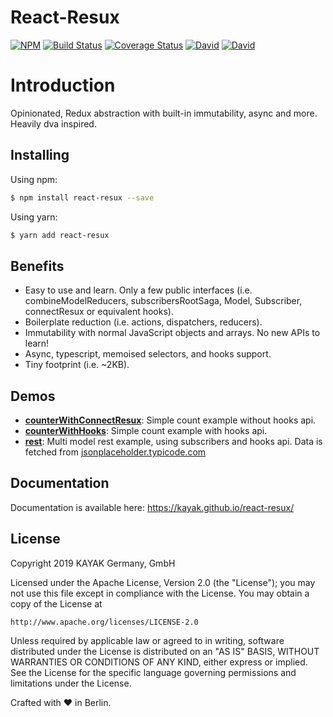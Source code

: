 # React-Resux

[![NPM](https://img.shields.io/npm/v/react-resux.svg)](https://www.npmjs.com/package/react-resux)
[![Build Status](https://travis-ci.org/kayak/react-resux.png?branch=master)](https://travis-ci.org/kayak/react-resux)
[![Coverage Status](https://coveralls.io/repos/github/kayak/react-resux/badge.svg)](https://coveralls.io/github/kayak/react-resux)
[![David](https://img.shields.io/david/kayak/react-resux.svg)](https://david-dm.org/kayak/react-resux)
[![David](https://img.shields.io/david/dev/kayak/react-resux.svg)](https://david-dm.org/kayak/react-resux)

# Introduction

Opinionated, Redux abstraction with built-in immutability, async and more. Heavily dva inspired.

## Installing

Using npm:

```bash
$ npm install react-resux --save
```

Using yarn:

```bash
$ yarn add react-resux
```

## Benefits

* Easy to use and learn. Only a few public interfaces (i.e. combineModelReducers, subscribersRootSaga, Model, Subscriber, connectResux or equivalent hooks).
* Boilerplate reduction (i.e. actions, dispatchers, reducers).
* Immutability with normal JavaScript objects and arrays. No new APIs to learn!
* Async, typescript, memoised selectors, and hooks support.
* Tiny footprint (i.e. ~2KB).

## Demos

* [__counterWithConnectResux__](https://github.com/kayak/react-resux/tree/master/examples/counterWithConnectResux): 
Simple count example without hooks api.
* [__counterWithHooks__](https://github.com/kayak/react-resux/tree/master/examples/counterWithHooks): 
Simple count example with hooks api.
* [__rest__](https://github.com/kayak/react-resux/tree/master/examples/rest): 
Multi model rest example, using subscribers and hooks api. 
Data is fetched from [jsonplaceholder.typicode.com](http://jsonplaceholder.typicode.com/)

## Documentation

Documentation is available here: https://kayak.github.io/react-resux/

## License

Copyright 2019 KAYAK Germany, GmbH

Licensed under the Apache License, Version 2.0 (the "License");
you may not use this file except in compliance with the License.
You may obtain a copy of the License at

    http://www.apache.org/licenses/LICENSE-2.0

Unless required by applicable law or agreed to in writing, software
distributed under the License is distributed on an "AS IS" BASIS,
WITHOUT WARRANTIES OR CONDITIONS OF ANY KIND, either express or implied.
See the License for the specific language governing permissions and
limitations under the License.

Crafted with ♥ in Berlin.
